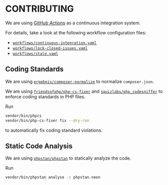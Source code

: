 # CONTRIBUTING

We are using [GitHub Actions](https://github.com/features/actions) as a continuous integration system.

For details, take a look at the following workflow configuration files:

- [`workflows/continuous-integration.yaml`](workflows/continuous-integration.yaml)
- [`workflows/lock-closed-issues.yaml`](workflows/lock-closed-issues.yaml)
- [`workflows/stale.yaml`](workflows/stale.yaml)

## Coding Standards

We are using [`ergebnis/composer-normalize`](https://github.com/ergebnis/composer-normalize) to normalize `composer.json`.

We are using [`friendsofphp/php-cs-fixer`](https://github.com/FriendsOfPHP/PHP-CS-Fixer) and [`squizlabs/php_codesniffer`](https://github.com/squizlabs/PHP_CodeSniffer) to enforce coding standards in PHP files.

Run

```sh
vendor/bin/phpcs
vendor/bin/php-cs-fixer fix --dry-run
```

to automatically fix coding standard violations.

## Static Code Analysis

We are using [`phpstan/phpstan`](https://github.com/phpstan/phpstan) to statically analyze the code.

Run

```sh
vendor/bin/phpstan analyse -c phpstan.neon
```
